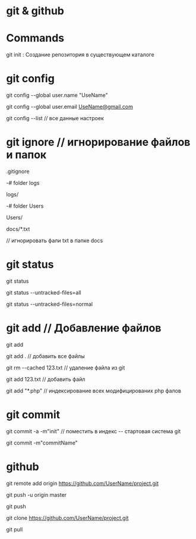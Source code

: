 # git & github
# Commands
git init : Создание репозитория в существующем каталоге

# git config

git config --global user.name "UseName"

git config --global user.email UseName@gmail.com

git config --list // все данные настроек

# git ignore // игнорирование файлов и папок

.gitignore

 -# folder logs
 
logs/

 -# folder Users
 
Users/

docs/*.txt 

// игнорировать фали txt в папке docs

# git status

git status

git status --untracked-files=all

git status --untracked-files=normal

# git add // Добавление файлов

git add

git add . // добавить все файлы

git rm --cached 123.txt // удаление файла из git

git add 123.txt // добавить файл

git add "*.php" // индексирование всех модифицированих php фалов

# git commit

git commit -a -m"init" // поместить в индекс -- стартовая система git

git commit -m"commitName"

# github

git remote add origin https://github.com/UserName/project.git

git push -u origin master

git push

git clone https://github.com/UserName/project.git

git pull